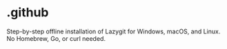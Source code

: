 # .github
Step-by-step offline installation of Lazygit for Windows, macOS, and Linux. No Homebrew, Go, or curl needed.

